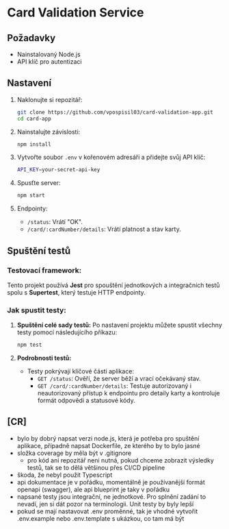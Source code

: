 # Card Validation Service

## Požadavky

- Nainstalovaný Node.js
- API klíč pro autentizaci

## Nastavení

1. Naklonujte si repozitář:
    ```bash
    git clone https://github.com/vpospisil03/card-validation-app.git
    cd card-app
    ```

2. Nainstalujte závislosti:
    ```bash
    npm install
    ```

3. Vytvořte soubor `.env` v kořenovém adresáři a přidejte svůj API klíč:
    ```bash
    API_KEY=your-secret-api-key
    ```

4. Spusťte server:
    ```bash
    npm start
    ```

5. Endpointy:
    - `/status`: Vrátí "OK".
    - `/card/:cardNumber/details`: Vrátí platnost a stav karty.

## Spuštění testů

### Testovací framework:
Tento projekt používá **Jest** pro spouštění jednotkových a integračních testů spolu s **Supertest**, který testuje HTTP endpointy.

### Jak spustit testy:

1. **Spuštění celé sady testů:**
   Po nastavení projektu můžete spustit všechny testy pomocí následujícího příkazu:
   ```bash
   npm test
   ```

2. **Podrobnosti testů:**
   - Testy pokrývají klíčové části aplikace:
     - `GET /status`: Ověří, že server běží a vrací očekávaný stav.
     - `GET /card/:cardNumber/details`: Testuje autorizovaný i neautorizovaný přístup k endpointu pro detaily karty a kontroluje formát odpovědi a statusové kódy.


## [CR]
- bylo by dobrý napsat verzi node.js, která je potřeba pro spuštění aplikace, případně napsat Dockerfile, ze kterého by to bylo jasné
- složka coverage by měla být v .gitignore
  - pro kód ani repozitář neni nutná, pokud chceme zobrazit výsledky testů, tak se to dělá většinou přes CI/CD pipeline
- škoda, že nebyl použit Typescript
- api dokumentace je v pořádku, momentálně je používanější formát openapi (swagger), ale api blueprint je taky v pořádku
- napsané testy jsou integrační, ne jednotkové. Pro splnění zadání to nevadí, jen si dát pozor na terminologii. Unit testy by byly lepší
- pokud se mají nastavovat .env proměnné, tak je vhodné vytvořit .env.example nebo .env.template s ukázkou, co tam má být
